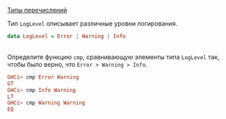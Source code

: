 [Типы перечислений](https://stepik.org/lesson/4916/step/11)

Тип `LogLevel` описывает различные уровни логирования.  

```haskell
data LogLevel = Error | Warning | Info
```  
\
Определите функцию `cmp`, сравнивающую элементы типа `LogLevel` так, чтобы было верно, что `Error > Warning > Info`.  
```haskell
GHCi> cmp Error Warning
GT
GHCi> cmp Info Warning
LT
GHCi> cmp Warning Warning
EQ
```  